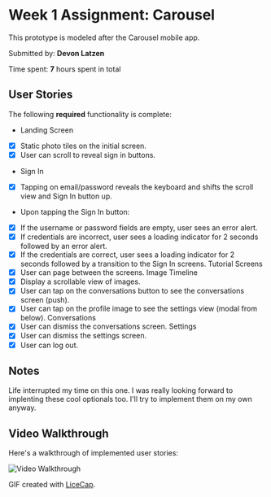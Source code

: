 # Week 1 Assignment: Carousel

This prototype is modeled after the Carousel mobile app. 

Submitted by: **Devon Latzen**

Time spent: **7** hours spent in total

## User Stories

The following **required** functionality is complete:

* Landing Screen
* [x] Static photo tiles on the initial screen.
* [x] User can scroll to reveal sign in buttons.
* Sign In
* [x] Tapping on email/password reveals the keyboard and shifts the scroll view and Sign In button up.
* Upon tapping the Sign In button:
* [x] If the username or password fields are empty, user sees an error alert.
* [x] If credentials are incorrect, user sees a loading indicator for 2 seconds followed by an error alert.
* [x] If the credentials are correct, user sees a loading indicator for 2 seconds followed by a transition to the Sign In screens.
Tutorial Screens
* [x] User can page between the screens.
Image Timeline
* [x] Display a scrollable view of images.
* [x] User can tap on the conversations button to see the conversations screen (push).
* [x] User can tap on the profile image to see the settings view (modal from below).
Conversations
* [x] User can dismiss the conversations screen.
Settings
* [x] User can dismiss the settings screen.
* [x] User can log out.

## Notes
Life interrupted my time on this one. I was really looking forward to implenting these cool optionals too. I'll try to implement them on my own anyway.

## Video Walkthrough 

Here's a walkthrough of implemented user stories:

![Video Walkthrough](latzen_week1_assignment_dropbox.gif)

GIF created with [LiceCap](http://www.cockos.com/licecap/).



